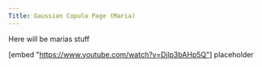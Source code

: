 ```yaml
---
Title: Gaussian Copula Page (Maria)
---
```


Here will be marias stuff

[embed "https://www.youtube.com/watch?v=Djlp3bAHp5Q"]
placeholder
